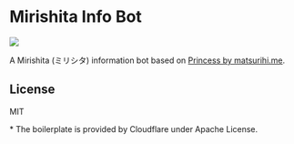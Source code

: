 # Mirishita Info Bot

[![](https://img.shields.io/badge/Telegram-%40mirishita__info__bot-gold.svg)](https://t.me/mirishita_info_bot)

A Mirishita (ミリシタ) information bot based on [Princess by matsurihi.me](https://api.matsurihi.me/docs/).

## License

MIT

\* The boilerplate is provided by Cloudflare under Apache License.